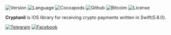 ![Version](https://img.shields.io/badge/version-1.0.0-blue)
![Language](https://img.shields.io/badge/language-Swift-orange)
![Cocoapods](https://badgen.net/badge/icon/cocoapods?icon=cocoapods&label)
![Github](https://badgen.net/badge/icon/github?icon=github&label)
![Bitcoim](https://badgen.net/badge/icon/bitcoin?icon=bitcoin&label)
![License](https://badgen.net/badge/license/MIT/blue)

**Cryptanil** is iOS library for receiving crypto payments written in Swift(5.8.0).




[![Telegram](https://img.shields.io/badge/Telegram-2CA5E0?style=for-the-badge&logo=telegram&logoColor=white)](https://t.me/Cryptanil)
[![Facebook](https://img.shields.io/badge/Facebook-%231877F2.svg?style=for-the-badge&logo=Facebook&logoColor=white)](https://facebook.com/Cryptanil)
